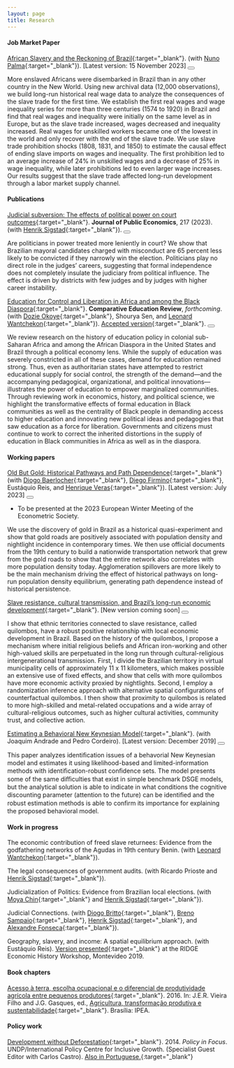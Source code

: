 ```yaml
---
layout: page
title: Research
---
```


#### Job Market Paper

[African Slavery and the Reckoning of Brazil](https://gbrlambais.github.io/lambaisJMP.pdf){:target="_blank"}. (with [Nuno Palma](https://sites.google.com/site/npgpalma){:target="_blank"}). [Latest version: 15 November 2023] <button class="collapsible" id="as"></button>

<div class="content" id="asdata" markdown="1">
More enslaved Africans were disembarked in Brazil than in any other country in the New World. Using new archival data (12,000 observations), we build long-run historical real wage data to analyze the consequences of the slave trade for the first time. We establish the first real wages and wage inequality series for more than three centuries (1574 to 1920) in Brazil and find that real wages and inequality were initially on the same level as in Europe, but as the slave trade increased, wages decreased and inequality increased. Real wages for unskilled workers became one of the lowest in the world and only recover with the end of the slave trade. We use slave trade prohibition shocks (1808, 1831, and 1850) to estimate the causal effect of ending slave imports on wages and inequality. The first prohibition led to an average increase of 24% in unskilled wages and a decrease of 25% in wage inequality, while later prohibitions led to even larger wage increases. Our results suggest that the slave trade affected long-run development through a labor market supply channel.
</div>

#### Publications 

[Judicial subversion: The effects of political power on court outcomes](https://www.sciencedirect.com/science/article/pii/S0047272722001906){:target="_blank"}. **Journal of Public Economics**, 217 (2023). (with [Henrik Sigstad](https://hsigstad.github.io){:target="_blank"}). 
<button class="collapsible" id="subversion"></button>

<div class="content" id="subversiondata" markdown="1">
Are politicians in power treated more leniently in court? We show that Brazilian mayoral candidates charged with misconduct are 65 percent less likely to be convicted if they narrowly win the election. Politicians play no direct role in the judges’ careers, suggesting that formal independence does not completely insulate the judiciary from political influence. The effect is driven by districts with few judges and by judges with higher career instability.
</div>

[Education for Control and Liberation in Africa and among the Black Diaspora](https://www.journals.uchicago.edu/doi/10.1086/726617){:target="_blank"}. **Comparative Education Review**, *forthcoming*. (with [Dozie Okoye](https://sites.google.com/site/dozieaokoye/home){:target="_blank"}, Shourya Sen, and [Leonard Wantchekon](https://scholar.princeton.edu/lwantche){:target="_blank"}). [Accepted version](https://gbrlambais.github.io/africa_education.pdf){:target="_blank"}. <button class="collapsible" id="africaeducation"></button>

<div class="content" id="africaeducationdata" markdown="1">
We review research on the history of education policy in colonial sub-Saharan Africa and among the African Diaspora in the United States and Brazil through a political economy lens. While the supply of education was severely constricted in all of these cases, demand for education remained strong. Thus, even as authoritarian states have attempted to restrict educational supply for social control, the strength of the demand—and the accompanying pedagogical, organizational, and political innovations—illustrates the power of education to empower marginalized communities. Through reviewing work in economics, history, and political science, we highlight the transformative effects of formal education in Black communities as well as the centrality of Black people in demanding access to higher education and innovating new political ideas and pedagogies that saw education as a force for liberation. Governments and citizens must continue to work to correct the inherited distortions in the supply of education in Black communities in Africa as well as in the diaspora.
</div>

#### Working papers

[Old But Gold: Historical Pathways and Path Dependence](https://papers.ssrn.com/sol3/papers.cfm?abstract_id=4513384){:target="_blank"} (with [Diogo Baerlocher](https://diogobaerlocher.github.io){:target="_blank"}, [Diego Firmino](http://www.padr.ufrpe.br/pt-br/authenticated/diego-firmino-costa-da-silva){:target="_blank"}, Eustáquio Reis, and [Henrique Veras](https://henriqueveras.github.io){:target="_blank"}). [Latest version: July 2023] <button class="collapsible" id="gold"></button>
- To be presented at the 2023 European Winter Meeting of the Econometric Society.

<div class="content" id="golddata" markdown="1">
We use the discovery of gold in Brazil as a historical quasi-experiment and show that gold roads are positively associated with population density and nightlight incidence in contemporary times. We then use official documents from the 19th century to build a nationwide transportation network that grew from the gold roads to show that the entire network also correlates with more population density today. Agglomeration spillovers are more likely to be the main mechanism driving the effect of historical pathways on long-run population density equilibrium, generating path dependence instead of historical persistence.
</div>

[Slave resistance, cultural transmission, and Brazil’s long-run economic development](https://gbrlambais.github.io/resistance_longrun.pdf){:target="_blank"}. [New version coming soon] <button class="collapsible" id="sr"></button>

<div class="content" id="srdata" markdown="1">
I show that ethnic territories connected to slave resistance, called quilombos, have a robust positive relationship with local economic development in Brazil. Based on the history of the quilombos, I propose a mechanism where initial religious beliefs and African iron-working and other high-valued skills are perpetuated in the long run through cultural-religious intergenerational transmission. First, I divide the Brazilian territory in virtual municipality cells of approximately 11 x 11 kilometers, which makes possible an extensive use of fixed effects, and show that cells with more quilombos have more economic activity proxied by nightlights. Second, I employ a randomization inference approach with alternative spatial configurations of counterfactual quilombos. I then show that proximity to quilombos is related to more high-skilled and metal-related occupations and a wide array of cultural-religious outcomes, such as higher cultural activities, community trust, and collective action.
</div>

[Estimating a Behavioral New Keynesian Model](https://arxiv.org/abs/1912.07601){:target="_blank"}. (with Joaquim Andrade and Pedro Cordeiro). [Latest version: December 2019] <button class="collapsible" id="brnk"></button>

<div class="content" id="brnkdata" markdown="1">
This paper analyzes identiﬁcation issues of a behavorial New Keynesian model and estimates it using likelihood-based and limited-information methods with identiﬁcation-robust conﬁdence sets. The model presents some of the same diﬃculties that exist in simple benchmark DSGE models, but the analytical solution is able to indicate in what conditions the cognitive discounting parameter (attention to the future) can be identiﬁed and the robust estimation methods is able to conﬁrm its importance for explaining the proposed behavioral model.
</div>

#### Work in progress

The economic contribution of freed slave returnees: Evidence from the godfathering networks of the Agudas in 19th century Benin. (with [Leonard Wantchekon](https://scholar.princeton.edu/lwantche){:target="_blank"}).

The legal consequences of government audits. (with Ricardo Prioste and [Henrik Sigstad](https://hsigstad.github.io){:target="_blank"}).


Judicialization of Politics: Evidence from Brazilian local elections. (with [Moya Chin](https://sites.google.com/view/moyachin/){:target="_blank"} and [Henrik Sigstad](https://hsigstad.github.io){:target="_blank"}).

Judicial Connections. (with [Diogo Britto](https://sites.google.com/site/diogobrittoecon/){:target="_blank"}, [Breno Sampaio](https://sites.google.com/view/brenosampaio/){:target="_blank"}, [Henrik Sigstad](https://hsigstad.github.io){:target="_blank"}, and [Alexandre Fonseca](https://sites.google.com/view/alexandrefonseca/home){:target="_blank"}).

Geography, slavery, and income: A spatial equilibrium approach. (with Eustáquio Reis). [Version presented](https://gbrlambais.github.io/income1870_ridge.pdf){:target="_blank"} at the RIDGE Economic History Workshop, Montevideo 2019.

#### Book chapters

[Acesso à terra, escolha ocupacional e o diferencial de produtividade agrícola entre pequenos produtores](https://www.ipea.gov.br/portal/images/stories/PDFs/livros/livros/160725_agricultura_transformacao_produtiva_cap_06.pdf){:target="_blank"}. 2016.
In: J.E.R. Vieira Filho and J.G. Gasques, ed., [Agricultura, transformação produtiva e sustentabilidade](https://www.ipea.gov.br/portal/images/stories/PDFs/livros/livros/160725_agricultura_transformacao_produtiva.pdf){:target="_blank"}. Brasília: IPEA.

#### Policy work

 [Development without Deforestation](https://ipcig.org/pub/eng/PiF29_10_years_Development_without_Deforestation.pdf){:target="_blank"}. 2014. *Policy in Focus*. UNDP/International Policy Centre for Inclusive Growth. (Specialist Guest Editor with Carlos Castro). [Also in Portuguese.](https://ipcig.org/pub/port/PiF29PT_10_anos_Desenvolvimento_sem_Desmatamento.pdf){:target="_blank"}


